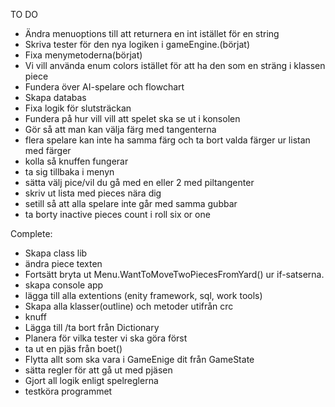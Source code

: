TO DO

- Ändra menuoptions till att returnera en int istället för en string
- Skriva tester för den nya logiken i gameEngine.(börjat)
- Fixa menymetoderna(börjat)
- Vi vill använda enum colors istället för att ha den som en sträng i klassen piece
- Fundera över AI-spelare och flowchart
- Skapa databas
- Fixa logik för slutsträckan 
- Fundera på hur vill vill att spelet ska se ut i konsolen
- Gör så att man kan välja färg med tangenterna
- flera spelare kan inte ha samma färg och ta bort valda färger ur listan med färger 
- kolla så knuffen fungerar
- ta sig tillbaka i menyn
- sätta välj pice/vil du gå med en eller 2 med piltangenter
- skriv ut lista med pieces nära dig
- setill så att alla spelare inte går med samma gubbar
- ta borty inactive pieces count i roll six or one



Complete:

- Skapa class lib
- ändra piece texten
- Fortsätt bryta ut Menu.WantToMoveTwoPiecesFromYard() ur if-satserna.
- skapa console app
- lägga till alla extentions (enity framework, sql, work tools)
- Skapa alla klasser(outline) och metoder utifrån crc
- knuff
- Lägga till /ta bort från Dictionary
- Planera för vilka tester vi ska göra först
- ta ut en pjäs från boet()
- Flytta allt som ska vara i GameEnige dit från GameState
- sätta regler för att gå ut med  pjäsen
- Gjort all logik enligt spelreglerna
- testköra programmet